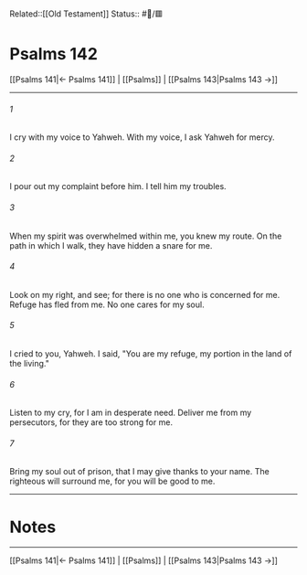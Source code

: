 Related::[[Old Testament]]
Status:: #📖/🟥
# Psalms 142

[[Psalms 141|← Psalms 141]] | [[Psalms]] | [[Psalms 143|Psalms 143 →]]
***



###### 1 
I cry with my voice to Yahweh. With my voice, I ask Yahweh for mercy. 

###### 2 
I pour out my complaint before him. I tell him my troubles. 

###### 3 
When my spirit was overwhelmed within me, you knew my route. On the path in which I walk, they have hidden a snare for me. 

###### 4 
Look on my right, and see; for there is no one who is concerned for me. Refuge has fled from me. No one cares for my soul. 

###### 5 
I cried to you, Yahweh. I said, "You are my refuge, my portion in the land of the living." 

###### 6 
Listen to my cry, for I am in desperate need. Deliver me from my persecutors, for they are too strong for me. 

###### 7 
Bring my soul out of prison, that I may give thanks to your name. The righteous will surround me, for you will be good to me.

---
# Notes


***
[[Psalms 141|← Psalms 141]] | [[Psalms]] | [[Psalms 143|Psalms 143 →]]
